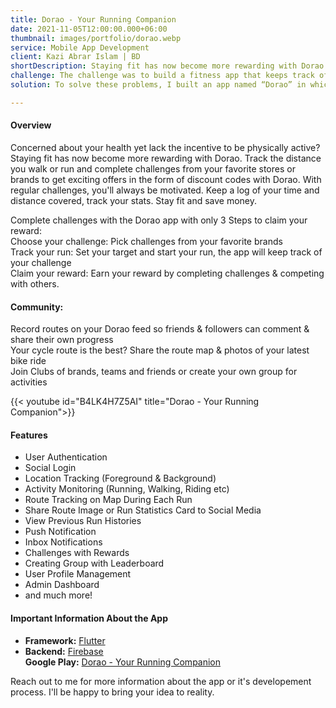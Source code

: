 ```yaml
---
title: Dorao - Your Running Companion
date: 2021-11-05T12:00:00.000+06:00
thumbnail: images/portfolio/dorao.webp
service: Mobile App Development
client: Kazi Abrar Islam | BD
shortDescription: Staying fit has now become more rewarding with Dorao. Track the distance you walk or run and complete challenges from your favorite stores or brands to get exciting offers in the form of discount codes with Dorao. With regular challenges, you'll always be motivated. Keep a log of your time and distance covered, track your stats. Stay fit and save money.
challenge: The challenge was to build a fitness app that keeps track of time, distance, pace and activity of a user while running walking. The app should track location and activity in the background and throttle illegal use of vehicle/bike during a run and warn the user to be fair while completing a challenge.
solution: To solve these problems, I built an app named “Dorao” in which user can run with a traget or select and complete challenge to get reward. Used activity monitoring api to detect whether user is running or using any vehicle to complete any challenge. The app tracks activity, route and location in the background. 

---
```

#### Overview    
Concerned about your health yet lack the incentive to be physically active? Staying fit has now become more rewarding with Dorao. Track the distance you walk or run and complete challenges from your favorite stores or brands to get exciting offers in the form of discount codes with Dorao. With regular challenges, you'll always be motivated. Keep a log of your time and distance covered, track your stats. Stay fit and save money.

Complete challenges with the Dorao app with only 3 Steps to claim your reward:    
Choose your challenge: Pick challenges from your favorite brands    
Track your run: Set your target and start your run, the app will keep track of your challenge     
Claim your reward: Earn your reward by completing challenges & competing with others.    

#### Community: 
Record routes on your Dorao feed so friends & followers can comment & share their own progress      
Your cycle route is the best? Share the route map & photos of your latest bike ride      
Join Clubs of brands, teams and friends or create your own group for activities     
    

{{< youtube id="B4LK4H7Z5AI" title="Dorao - Your Running Companion">}}  

####

#### Features
- User Authentication    
- Social Login    
- Location Tracking (Foreground & Background)    
- Activity Monitoring (Running, Walking, Riding etc)    
- Route Tracking on Map During Each Run    
- Share Route Image or Run Statistics Card to Social Media    
- View Previous Run Histories    
- Push Notification    
- Inbox Notifications    
- Challenges with Rewards    
- Creating Group with Leaderboard    
- User Profile Management    
- Admin Dashboard    
- and much more!      

#### Important Information About the App
- **Framework:** [Flutter](https://flutter.dev/)  
- **Backend:** [Firebase](https://firebase.google.com/)    
**Google Play:** [Dorao - Your Running Companion](https://play.google.com/store/apps/details?id=com.dorao.doraoApp)    

Reach out to me for more information about the app or it's developement process. I'll be happy to bring your idea to reality.